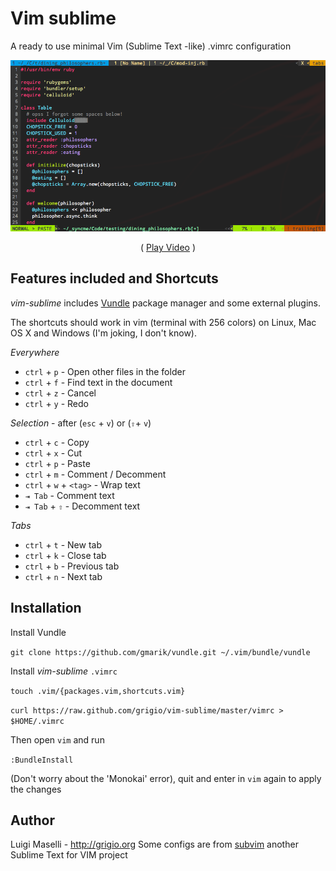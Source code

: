 # Vim sublime

A ready to use minimal Vim (Sublime Text -like) .vimrc configuration

![](vim-sublime.png)

<p align="center">
 ( <a href="https://github.com/grigio/vim-sublime/raw/master/vim-sublime.ogv">Play Video</a> )
</p>

## Features included and Shortcuts

*vim-sublime* includes [Vundle](https://github.com/gmarik/vundle) package manager and some external plugins.

The shortcuts should work in vim (terminal with 256 colors) on Linux, Mac OS X and Windows (I'm joking, I don't know).

*Everywhere*

- `ctrl` + `p` - Open other files in the folder
- `ctrl` + `f` - Find text in the document
- `ctrl` + `z` - Cancel
- `ctrl` + `y` - Redo

*Selection* - after (`esc` + `v`) or (`⇧`+ `v`)

- `ctrl` + `c` - Copy
- `ctrl` + `x` - Cut
- `ctrl` + `p` - Paste
- `ctrl` + `m` - Comment / Decomment
- `ctrl` + `w` + `<tag>` - <tag>Wrap text</tag>
- `⇥ Tab` - Comment text
- `⇥ Tab` + `⇧` - Decomment text

*Tabs*

- `ctrl` + `t` - New tab
- `ctrl` + `k` - Close tab
- `ctrl` + `b` - Previous tab
- `ctrl` + `n` - Next tab


## Installation

Install Vundle

`git clone https://github.com/gmarik/vundle.git ~/.vim/bundle/vundle`

Install *vim-sublime* `.vimrc`

`touch .vim/{packages.vim,shortcuts.vim}`

`curl https://raw.github.com/grigio/vim-sublime/master/vimrc > $HOME/.vimrc`

Then open `vim` and run

`:BundleInstall`

(Don't worry about the 'Monokai' error), quit and enter in `vim` again to apply the changes

## Author

Luigi Maselli - http://grigio.org
Some configs are from [subvim](https://github.com/fatih/subvim) another Sublime Text for VIM project

